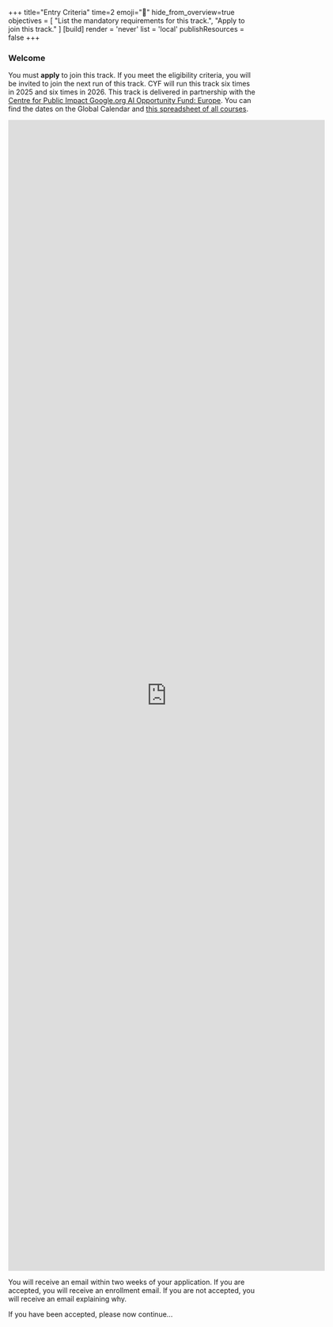 +++
title="Entry Criteria"
time=2
emoji="🎯"
hide_from_overview=true
objectives = [
  "List the mandatory requirements for this track.",
  "Apply to join this track."
]
[build]
  render = 'never'
  list = 'local'
  publishResources = false
+++

### Welcome

You must **apply** to join this track. If you meet the eligibility criteria, you will be invited to join the next run of this track. CYF will run this track six times in 2025 and six times in 2026. This track is delivered in partnership with the [Centre for Public Impact Google.org AI Opportunity Fund: Europe](https://centreforpublicimpact.org/ai-opportunity-fund/). You can find the dates on the Global Calendar and [this spreadsheet of all courses](https://docs.google.com/spreadsheets/d/1yI0msIwe8qYn2Nv9WPLwFMTM_Td0TtPvlv17u3B8sS8/edit?gid=0#gid=0).

<iframe src="https://docs.google.com/forms/d/e/1FAIpQLSdRzWolGaCxMFLUV9Zv7k-z5IaBx9Dz0VSKe3WSOjOAg4Djlg/viewform?embedded=true" width="640" height="2323" frameborder="0" marginheight="0" marginwidth="0">Loading…</iframe>

You will receive an email within two weeks of your application. If you are accepted, you will receive an enrollment email. If you are not accepted, you will receive an email explaining why.

If you have been accepted, please now continue...
